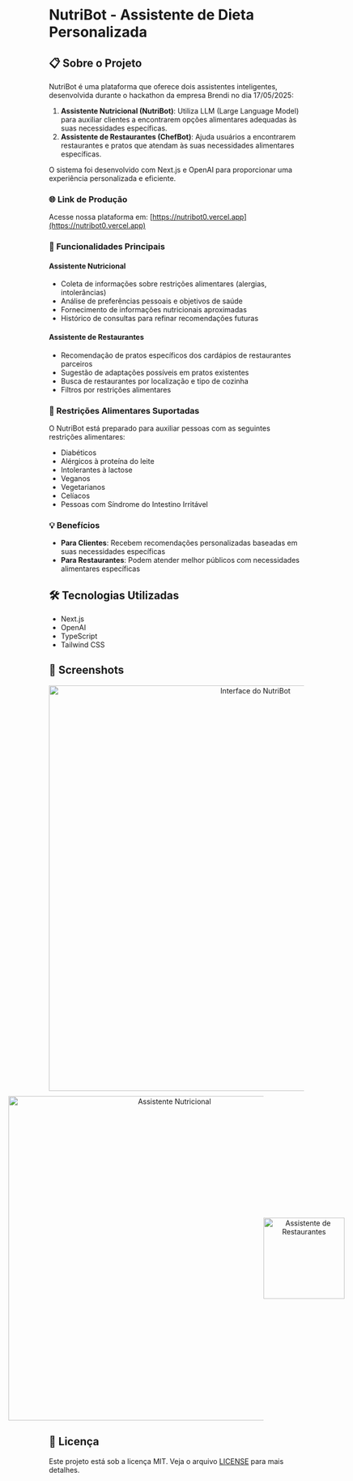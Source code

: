 # NutriBot - Assistente de Dieta Personalizada

## 📋 Sobre o Projeto

NutriBot é uma plataforma que oferece dois assistentes inteligentes, desenvolvida durante o hackathon da empresa Brendi no dia 17/05/2025:

1. **Assistente Nutricional (NutriBot)**: Utiliza LLM (Large Language Model) para auxiliar clientes a encontrarem opções alimentares adequadas às suas necessidades específicas.
2. **Assistente de Restaurantes (ChefBot)**: Ajuda usuários a encontrarem restaurantes e pratos que atendam às suas necessidades alimentares específicas.

O sistema foi desenvolvido com Next.js e OpenAI para proporcionar uma experiência personalizada e eficiente.

### 🌐 Link de Produção

Acesse nossa plataforma em: [https://nutribot0.vercel.app](https://nutribot0.vercel.app)

### 🎯 Funcionalidades Principais

#### Assistente Nutricional
- Coleta de informações sobre restrições alimentares (alergias, intolerâncias)
- Análise de preferências pessoais e objetivos de saúde
- Fornecimento de informações nutricionais aproximadas
- Histórico de consultas para refinar recomendações futuras

#### Assistente de Restaurantes
- Recomendação de pratos específicos dos cardápios de restaurantes parceiros
- Sugestão de adaptações possíveis em pratos existentes
- Busca de restaurantes por localização e tipo de cozinha
- Filtros por restrições alimentares

### 🥗 Restrições Alimentares Suportadas

O NutriBot está preparado para auxiliar pessoas com as seguintes restrições alimentares:

- Diabéticos
- Alérgicos à proteína do leite
- Intolerantes à lactose
- Veganos
- Vegetarianos
- Celíacos
- Pessoas com Síndrome do Intestino Irritável

### 💡 Benefícios

- **Para Clientes**: Recebem recomendações personalizadas baseadas em suas necessidades específicas
- **Para Restaurantes**: Podem atender melhor públicos com necessidades alimentares específicas

## 🛠️ Tecnologias Utilizadas

- Next.js
- OpenAI
- TypeScript
- Tailwind CSS

## 📸 Screenshots

<div align="center">
  <img src="https://i.imgur.com/PHkFQIS.png" alt="Interface do NutriBot" width="800"/>
  
  <div style="display: flex; justify-content: center; align-items: center; margin-top: 10px;">
    <img src="https://i.imgur.com/lwieDeh.png" alt="Assistente Nutricional" width="640"/>
    <img src="https://i.imgur.com/qwex4l9.png" alt="Assistente de Restaurantes" width="160"/>
  </div>
</div>

## 📝 Licença

Este projeto está sob a licença MIT. Veja o arquivo [LICENSE](LICENSE) para mais detalhes.

